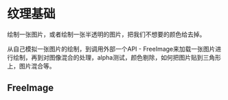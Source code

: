 # 纹理基础

绘制一张图片，或者绘制一张半透明的图片，把我们不想要的颜色给去掉。 

从自己模拟一张图片的绘制，到调用外部一个API - FreeImage来加载一张图片进行绘制，再到对图像混合的处理，alpha测试，颜色剔除，如何把图片贴到三角形上，图片混合等。

## FreeImage

